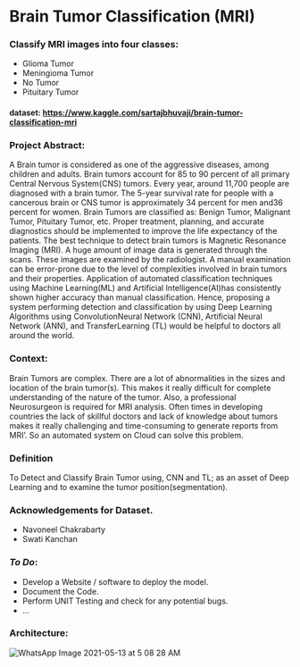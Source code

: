 # Brain Tumor Classification (MRI)
### Classify MRI images into four classes:
* Glioma Tumor 
* Meningioma Tumor 
* No Tumor
* Pituitary Tumor
  
#### dataset: https://www.kaggle.com/sartajbhuvaji/brain-tumor-classification-mri

### Project Abstract:
A Brain tumor is considered as one of the aggressive diseases, among children and adults. Brain tumors account for 85 to 90 percent of all primary Central Nervous 
System(CNS) tumors. Every year, around 11,700 people are diagnosed with a brain tumor. The 5-year survival rate for people with a cancerous brain or CNS tumor is 
approximately 34 percent for men and36 percent for women. Brain Tumors are classified as: Benign Tumor, Malignant Tumor, Pituitary Tumor, etc. 
Proper treatment, planning, and accurate diagnostics should be implemented to improve the life expectancy of the patients. The best technique to 
detect brain tumors is Magnetic Resonance Imaging (MRI). A huge amount of image data is generated through the scans. These images are examined by the radiologist. 
A manual examination can be error-prone due to the level of complexities involved in brain tumors and their properties.
Application of automated classification techniques using Machine Learning(ML) and Artificial Intelligence(AI)has consistently shown higher accuracy than manual 
classification. Hence, proposing a system performing detection and classification by using Deep Learning Algorithms using ConvolutionNeural Network (CNN), 
Artificial Neural Network (ANN), and TransferLearning (TL) would be helpful to doctors all around the world.

### Context:
Brain Tumors are complex. There are a lot of abnormalities in the sizes and location of the brain tumor(s). This makes it really difficult for complete 
understanding of the nature of the tumor. Also, a professional Neurosurgeon is required for MRI analysis. Often times in developing countries the lack of
skillful doctors and lack of knowledge about tumors makes it really challenging and time-consuming to generate reports from MRI’. So an automated system on Cloud 
can solve this problem.

### Definition
To Detect and Classify Brain Tumor using, CNN and TL; as an asset of Deep Learning and to examine the tumor position(segmentation).

### Acknowledgements for Dataset.
* Navoneel Chakrabarty
* Swati Kanchan


### _To Do_:
* Develop a Website / software to deploy the model.
* Document the Code.
* Perform UNIT Testing and check for any potential bugs.
* ... 

### Architecture:
![WhatsApp Image 2021-05-13 at 5 08 28 AM](https://user-images.githubusercontent.com/65220704/118059052-341d9480-b3ad-11eb-80f9-0088d8f679a5.jpeg)
